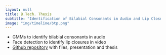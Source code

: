 ```yaml
---
layout: null
title: B.Tech. Thesis
subtitle: "Identification of Bilabial Consonants in Audio and Lip Closures in Video"
image: "img/timeline/btp.png"
---
```

* GMMs to identify bilabial consonants in audio
* Face detection to identify lip closures in video 
* [Github repository](https://github.com/voletiv/BTP_GMM_lipClosure "voletiv's Bachelor's Thesis") with files, presentation and thesis